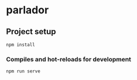 # parlador

## Project setup
```
npm install
```

### Compiles and hot-reloads for development
```
npm run serve
```

